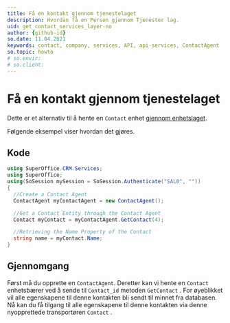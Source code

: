 ```yaml
---
title: Få en kontakt gjennom tjenestelaget
description: Hvordan få en Person gjennom Tjenester lag.
uid: get_contact_services_layer-no
author: {github-id}
so.date: 11.04.2021
keywords: contact, company, services, API, api-services, ContactAgent
so.topic: howto
# so.envir:
# so.client:
---
```


# Få en kontakt gjennom tjenestelaget

Dette er et alternativ til å hente en `Contact` enhet [gjennom enhetslaget][1].

Følgende eksempel viser hvordan det gjøres.

## Kode

```csharp
using SuperOffice.CRM.Services;
using SuperOffice;
using(SoSession mySession = SoSession.Authenticate("SAL0", ""))
{
  //Create a Contact Agent
  ContactAgent myContactAgent = new ContactAgent();

  //Get a Contact Entity through the Contact Agent
  Contact myContact = myContactAgent.GetContact(4);

  //Retrieving the Name Property of the Contact
  string name = myContact.Name;
}
```

## Gjennomgang

Først må du opprette en `ContactAgent`. Deretter kan vi hente en `Contact` enhetsbærer ved å sende til `Contact_id` metoden `GetContact` . For øyeblikket vil alle egenskapene til denne kontakten bli sendt til minnet fra databasen. Nå kan du få tilgang til alle egenskapene til denne kontakten via denne nyopprettede transportøren `Contact` .

<!-- Referenced links -->
[1]: ../entity/get-contact-via-entities-layer.md
